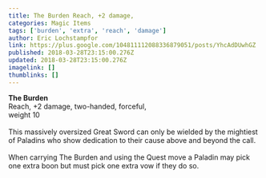 ```yaml
---
title: The Burden Reach, +2 damage,
categories: Magic Items
tags: ['burden', 'extra', 'reach', 'damage']
author: Eric Lochstampfor
link: https://plus.google.com/104811112088336879051/posts/YhcAdDUwhGZ
published: 2018-03-28T23:15:00.276Z
updated: 2018-03-28T23:15:00.276Z
imagelink: []
thumblinks: []
---
```


<b>The Burden</b><br />Reach, +2 damage, two-handed, forceful, <br />weight 10<br /><br />This massively oversized Great Sword can only be wielded by the mightiest of Paladins who show dedication to their cause above and beyond the call.<br /><br />When carrying The Burden and using the Quest move a Paladin may pick one extra boon but must pick one extra vow if they do so.<br /><br />